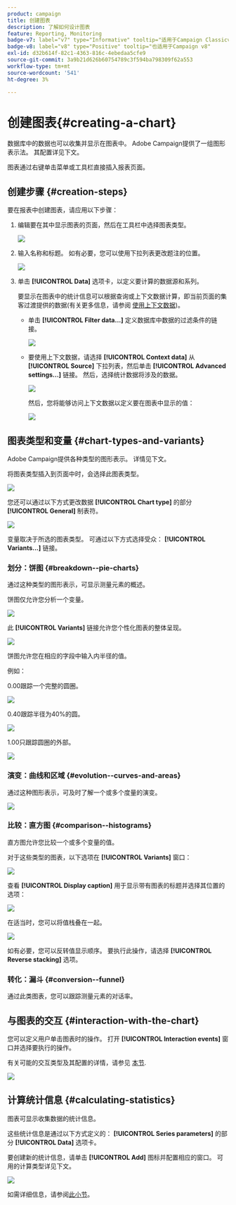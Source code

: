 ```yaml
---
product: campaign
title: 创建图表
description: 了解如何设计图表
feature: Reporting, Monitoring
badge-v7: label="v7" type="Informative" tooltip="适用于Campaign Classicv7"
badge-v8: label="v8" type="Positive" tooltip="也适用于Campaign v8"
exl-id: d32b614f-82c1-4363-816c-4ebedaa5cfe9
source-git-commit: 3a9b21d626b60754789c3f594ba798309f62a553
workflow-type: tm+mt
source-wordcount: '541'
ht-degree: 3%

---
```


# 创建图表{#creating-a-chart}



数据库中的数据也可以收集并显示在图表中。 Adobe Campaign提供了一组图形表示法。 其配置详见下文。

图表通过右键单击菜单或工具栏直接插入报表页面。

## 创建步骤 {#creation-steps}

要在报表中创建图表，请应用以下步骤：

1. 编辑要在其中显示图表的页面，然后在工具栏中选择图表类型。

   ![](assets/s_advuser_report_page_activity_04.png)

1. 输入名称和标题。 如有必要，您可以使用下拉列表更改题注的位置。

   ![](assets/s_ncs_advuser_report_wizard_018.png)

1. 单击 **[!UICONTROL Data]** 选项卡，以定义要计算的数据源和系列。

   要显示在图表中的统计信息可以根据查询或上下文数据计算，即当前页面的集客过渡提供的数据(有关更多信息，请参阅 [使用上下文数据](../../reporting/using/using-the-context.md#using-context-data))。

   * 单击 **[!UICONTROL Filter data...]** 定义数据库中数据的过滤条件的链接。

     ![](assets/reporting_graph_add_filter.png)

   * 要使用上下文数据，请选择 **[!UICONTROL Context data]** 从 **[!UICONTROL Source]** 下拉列表，然后单击 **[!UICONTROL Advanced settings...]** 链接。 然后，选择统计数据将涉及的数据。

     ![](assets/reporting_graph_from_context.png)

     然后，您将能够访问上下文数据以定义要在图表中显示的值：

     ![](assets/reporting_graph_select-from_context.png)

## 图表类型和变量 {#chart-types-and-variants}

Adobe Campaign提供各种类型的图形表示。 详情见下文。

将图表类型插入到页面中时，会选择此图表类型。

![](assets/s_advuser_report_page_activity_04.png)

您还可以通过以下方式更改数据 **[!UICONTROL Chart type]** 的部分 **[!UICONTROL General]** 制表符。

![](assets/reporting_change_graph_type.png)

变量取决于所选的图表类型。 可通过以下方式选择受众： **[!UICONTROL Variants...]** 链接。

### 划分：饼图 {#breakdown--pie-charts}

通过这种类型的图形表示，可显示测量元素的概述。

饼图仅允许您分析一个变量。

![](assets/reporting_graph_type_sector_1.png)

此 **[!UICONTROL Variants]** 链接允许您个性化图表的整体呈现。

![](assets/reporting_graph_type_sector_2.png)

饼图允许您在相应的字段中输入内半径的值。

例如：

0.00跟踪一个完整的圆圈。

![](assets/s_ncs_advuser_report_sector_exple1.png)

0.40跟踪半径为40%的圆。

![](assets/s_ncs_advuser_report_sector_exple2.png)

1.00只跟踪圆圈的外部。

![](assets/s_ncs_advuser_report_sector_exple3.png)

### 演变：曲线和区域 {#evolution--curves-and-areas}

通过这种图形表示，可及时了解一个或多个度量的演变。

![](assets/reporting_graph_type_curve.png)

### 比较：直方图 {#comparison--histograms}

直方图允许您比较一个或多个变量的值。

对于这些类型的图表，以下选项在 **[!UICONTROL Variants]** 窗口：

![](assets/reporting_select_graph_var.png)

查看 **[!UICONTROL Display caption]** 用于显示带有图表的标题并选择其位置的选项：

![](assets/reporting_select_graph_legend.png)

在适当时，您可以将值栈叠在一起。

![](assets/reporting_graph_type_histo.png)

如有必要，您可以反转值显示顺序。 要执行此操作，请选择 **[!UICONTROL Reverse stacking]** 选项。

### 转化：漏斗 {#conversion--funnel}

通过此类图表，您可以跟踪测量元素的对话率。

## 与图表的交互 {#interaction-with-the-chart}

您可以定义用户单击图表时的操作。 打开 **[!UICONTROL Interaction events]** 窗口并选择要执行的操作。

有关可能的交互类型及其配置的详情，请参见 [本节](../../web/using/static-elements-in-a-web-form.md#inserting-html-content).

![](assets/s_ncs_advuser_report_wizard_017.png)

## 计算统计信息 {#calculating-statistics}

图表可显示收集数据的统计信息。

这些统计信息是通过以下方式定义的： **[!UICONTROL Series parameters]** 的部分 **[!UICONTROL Data]** 选项卡。

要创建新的统计信息，请单击 **[!UICONTROL Add]** 图标并配置相应的窗口。 可用的计算类型详见下文。

![](assets/reporting_add_statistics.png)

如需详细信息，请参阅[此小节](../../reporting/using/using-the-descriptive-analysis-wizard.md#statistics-calculation)。
